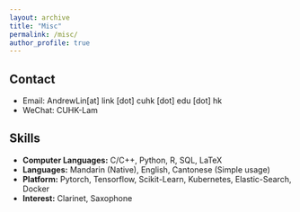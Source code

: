 ```yaml
---
layout: archive
title: "Misc"
permalink: /misc/
author_profile: true
---
```


## Contact

* Email: AndrewLin[at] link [dot] cuhk [dot] edu [dot] hk
* WeChat: CUHK-Lam

## Skills

* <b>Computer Languages:</b> C/C++, Python, R, SQL, LaTeX
* <b>Languages:</b> Mandarin (Native), English, Cantonese (Simple usage)
* <b>Platform:</b> Pytorch, Tensorflow, Scikit-Learn, Kubernetes, Elastic-Search, Docker
* <b>Interest:</b> Clarinet, Saxophone
